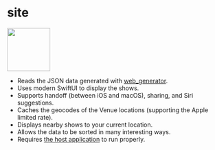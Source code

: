# site
<img src="https://raw.github.com/bolsinga/SiteApp/main/SiteApp/Assets.xcassets/AppIcon.appiconset/icon-1024.png" width="100">

- Reads the JSON data generated with [web_generator](https://github.com/bolsinga/web_generator).
- Uses modern SwiftUI to display the shows.
- Supports handoff (between iOS and macOS), sharing, and Siri suggestions.
- Caches the geocodes of the Venue locations (supporting the Apple limited rate).
- Displays nearby shows to your current location.
- Allows the data to be sorted in many interesting ways.
- Requires [the host application](https://github.com/bolsinga/SiteApp) to run properly.
